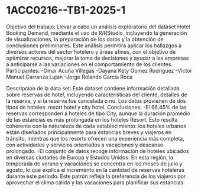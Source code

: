 # 1ACC0216--TB1-2025-1

Objetivo del trabajo: Llevar a cabo un análisis exploratorio del dataset Hotel Booking Demand, mediante el uso de R/RStudio, incluyendo la generación de visualizaciones, la preparación de los datos y la obtención de conclusiones preliminares. 
Este análisis permitirá aplicar los hallazgos a diversos actores del sector hotelero y áreas afines, con el objetivo de optimizar recursos, mejorar la toma de decisiones y ayudar a las empresas a anticiparse a las variaciones en el comportamiento de los clientes.
Participantes: 
-Omar Acuña Villegas
-Dayana Kety Gomez Rodriguez
-Victor Manuel Carranza Lujan
-Jorge Rolando Garcia Roca 

Descripcion de la data set:
Este dataset contiene información detallada sobre reservas de hotel, incluyendo características del cliente, detalles de la reserva, y si la reserva fue cancelada o no. Los datos provienen de dos tipos de hoteles: resort hotel y city hotel.
Conclusiones:
-El 66,45% de las reservas corresponden a hoteles de tipo City, aunque la duración promedio de las estancias es más prolongada en los hoteles Resort. Esto resulta coherente con la naturaleza de cada establecimiento: los hoteles urbanos están diseñados principalmente para estancias breves y viajeros en tránsito, mientras que los resorts ofrecen una experiencia más completa, con actividades y servicios orientados a vacaciones y descanso prolongado.
-El conjunto de datos recoge información de hoteles ubicados en diversas ciudades de Europa y Estados Unidos. En esta región, la temporada de verano y vacaciones se concentra en los meses de julio y agosto, lo que explica el incremento en la cantidad de reservas hoteleras durante este período. Este patrón refleja la preferencia de los viajeros por aprovechar el clima cálido y las vacaciones para planificar sus estancias.
